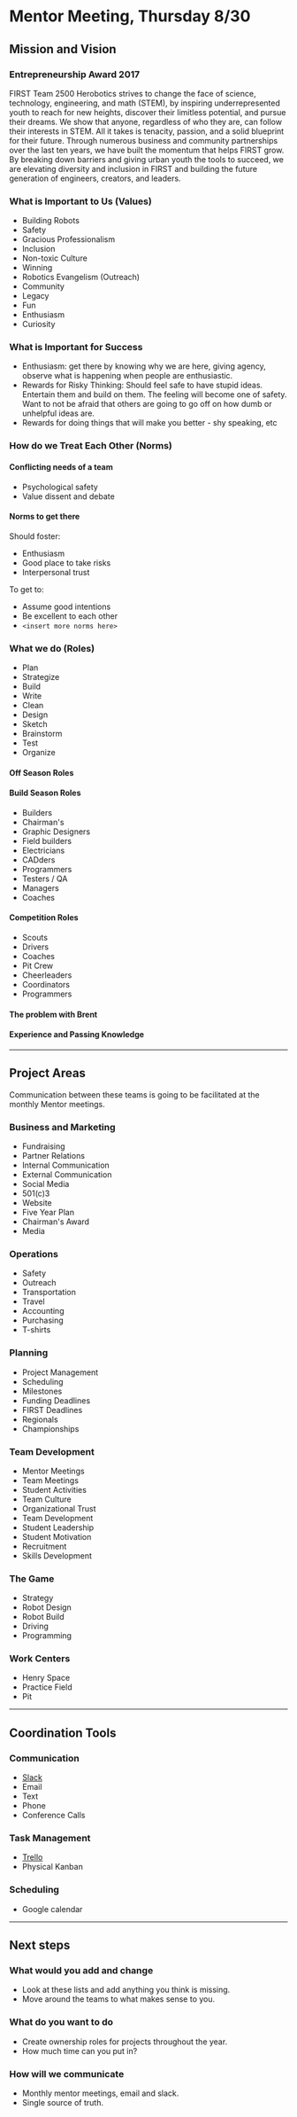 # Mentor Meeting, Thursday 8/30

## Mission and Vision

### Entrepreneurship Award 2017

FIRST Team 2500 Herobotics strives to change the face of science, technology, engineering, and math (STEM), by inspiring underrepresented youth to reach for new heights, discover their limitless potential, and pursue their dreams. We show that anyone, regardless of who they are, can follow their interests in STEM. All it takes is tenacity, passion, and a solid blueprint for their future. Through numerous business and community partnerships over the last ten years, we have built the momentum that helps FIRST grow. By breaking down barriers and giving urban youth the tools to succeed, we are elevating diversity and inclusion in FIRST and building the future generation of engineers, creators, and leaders.

### What is Important to Us (Values)

* Building Robots
* Safety
* Gracious Professionalism
* Inclusion
* Non-toxic Culture
* Winning
* Robotics Evangelism (Outreach)
* Community
* Legacy
* Fun
* Enthusiasm
* Curiosity

### What is Important for Success

* Enthusiasm: get there by knowing why we are here, giving agency, observe what is happening when people are enthusiastic.
* Rewards for Risky Thinking: Should feel safe to have stupid ideas. Entertain them and build on them. The feeling will become one of safety. Want to not be afraid that others are going to go off on how dumb or unhelpful ideas are. 
* Rewards for doing things that will make you better - shy speaking, etc

### How do we Treat Each Other (Norms)

#### Conflicting needs of a team

* Psychological safety
* Value dissent and debate

#### Norms to get there

Should foster:

* Enthusiasm
* Good place to take risks
* Interpersonal trust

To get to:

* Assume good intentions
* Be excellent to each other
* `<insert more norms here>`

### What we do (Roles)

* Plan
* Strategize
* Build
* Write
* Clean
* Design
* Sketch
* Brainstorm
* Test
* Organize

#### Off Season Roles

#### Build Season Roles

* Builders
* Chairman's
* Graphic Designers
* Field builders
* Electricians
* CADders
* Programmers
* Testers / QA
* Managers
* Coaches

#### Competition Roles

* Scouts
* Drivers
* Coaches
* Pit Crew
* Cheerleaders
* Coordinators
* Programmers

#### The problem with Brent

#### Experience and Passing Knowledge

---

## Project Areas

Communication between these teams is going to be facilitated at the monthly Mentor meetings.

### Business and Marketing

* Fundraising
* Partner Relations
* Internal Communication
* External Communication
* Social Media
* 501(c)3
* Website
* Five Year Plan
* Chairman's Award
* Media

### Operations

* Safety
* Outreach
* Transportation
* Travel
* Accounting
* Purchasing
* T-shirts

### Planning

* Project Management
* Scheduling
* Milestones
* Funding Deadlines
* FIRST Deadlines
* Regionals
* Championships

### Team Development

* Mentor Meetings
* Team Meetings
* Student Activities
* Team Culture
* Organizational Trust
* Team Development
* Student Leadership
* Student Motivation
* Recruitment
* Skills Development

### The Game

* Strategy
* Robot Design
* Robot Build
* Driving
* Programming

### Work Centers

* Henry Space
* Practice Field
* Pit

---

## Coordination Tools

### Communication

* [Slack](https://phhs.slack.com)
* Email
* Text
* Phone
* Conference Calls

### Task Management

* [Trello](https://trello.com/invite/herobotics/8cd4acf0d3142bced9d084a531adce9b)
* Physical Kanban

### Scheduling

* Google calendar

---

## Next steps

### What would you add and change

* Look at these lists and add anything you think is missing.
* Move around the teams to what makes sense to you.

### What do you want to do

* Create ownership roles for projects throughout the year.
* How much time can you put in?

### How will we communicate

* Monthly mentor meetings, email and slack. 
* Single source of truth.
